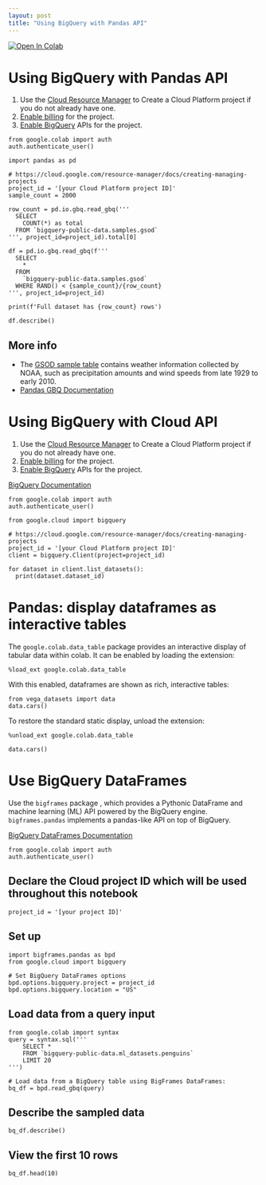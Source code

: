 ```yaml
---
layout: post
title: "Using BigQuery with Pandas API"
---
```


<a href="https://colab.research.google.com/github/nishzsche/nishzsche.github.io/blob/gh-pages/Snippets_BigQuery.ipynb" target="_parent"><img src="https://colab.research.google.com/assets/colab-badge.svg" alt="Open In Colab"/></a>

# Using BigQuery with Pandas API


1.   Use the [Cloud Resource Manager](https://console.cloud.google.com/cloud-resource-manager) to Create a Cloud Platform project if you do not already have one.
2.   [Enable billing](https://support.google.com/cloud/answer/6293499#enable-billing) for the project.
3.   [Enable BigQuery](https://console.cloud.google.com/flows/enableapi?apiid=bigquery) APIs for the project.



```
from google.colab import auth
auth.authenticate_user()
```


```
import pandas as pd

# https://cloud.google.com/resource-manager/docs/creating-managing-projects
project_id = '[your Cloud Platform project ID]'
sample_count = 2000

row_count = pd.io.gbq.read_gbq('''
  SELECT
    COUNT(*) as total
  FROM `bigquery-public-data.samples.gsod`
''', project_id=project_id).total[0]

df = pd.io.gbq.read_gbq(f'''
  SELECT
    *
  FROM
    `bigquery-public-data.samples.gsod`
  WHERE RAND() < {sample_count}/{row_count}
''', project_id=project_id)

print(f'Full dataset has {row_count} rows')
```


```
df.describe()
```

## More info

- The [GSOD sample table](https://console.cloud.google.com/bigquery?p=bigquery-public-data&d=samples&t=gsod&page=table) contains weather information collected by NOAA, such as precipitation amounts and wind speeds from late 1929 to early 2010.
- [Pandas GBQ Documentation](https://pandas.pydata.org/pandas-docs/stable/generated/pandas.read_gbq.html)


# Using BigQuery with Cloud API


1.   Use the [Cloud Resource Manager](https://console.cloud.google.com/cloud-resource-manager) to Create a Cloud Platform project if you do not already have one.
2.   [Enable billing](https://support.google.com/cloud/answer/6293499#enable-billing) for the project.
3.   [Enable BigQuery](https://console.cloud.google.com/flows/enableapi?apiid=bigquery) APIs for the project.

[BigQuery Documentation](https://googlecloudplatform.github.io/google-cloud-python/latest/bigquery/usage.html)


```
from google.colab import auth
auth.authenticate_user()
```


```
from google.cloud import bigquery

# https://cloud.google.com/resource-manager/docs/creating-managing-projects
project_id = '[your Cloud Platform project ID]'
client = bigquery.Client(project=project_id)

for dataset in client.list_datasets():
  print(dataset.dataset_id)
```

# Pandas: display dataframes as interactive tables

The `google.colab.data_table` package provides an interactive display of tabular data within colab. It can be enabled by loading the extension:


```
%load_ext google.colab.data_table
```

With this enabled, dataframes are shown as rich, interactive tables:


```
from vega_datasets import data
data.cars()
```

To restore the standard static display, unload the extension:


```
%unload_ext google.colab.data_table
```


```
data.cars()
```

# Use BigQuery DataFrames

Use the ```bigframes``` package
, which provides a Pythonic DataFrame and machine learning (ML) API powered by the BigQuery engine. ``bigframes.pandas`` implements a pandas-like API on top of BigQuery.

[BigQuery DataFrames Documentation](https://cloud.google.com/python/docs/reference/bigframes/latest)


```
from google.colab import auth
auth.authenticate_user()
```

## Declare the Cloud project ID which will be used throughout this notebook


```
project_id = '[your project ID]'
```

## Set up


```
import bigframes.pandas as bpd
from google.cloud import bigquery

# Set BigQuery DataFrames options
bpd.options.bigquery.project = project_id
bpd.options.bigquery.location = "US"
```

## Load data from a query input


```
from google.colab import syntax
query = syntax.sql('''
    SELECT *
    FROM `bigquery-public-data.ml_datasets.penguins`
    LIMIT 20
''')

# Load data from a BigQuery table using BigFrames DataFrames:
bq_df = bpd.read_gbq(query)
```

## Describe the sampled data


```
bq_df.describe()
```

## View the first 10 rows


```
bq_df.head(10)
```
